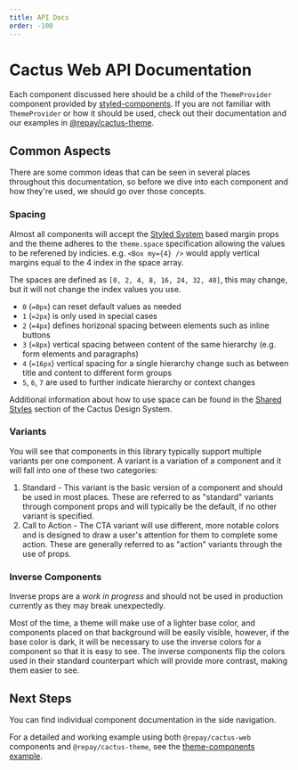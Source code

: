 ```yaml
---
title: API Docs
order: -100
---
```


# Cactus Web API Documentation

Each component discussed here should be a child of the `ThemeProvider` component provided by [styled-components](https://www.npmjs.com/package/styled-components). If you are not familiar with `ThemeProvider` or how it should be used, check out their documentation and our examples in [@repay/cactus-theme](../Theme/README.md).

## Common Aspects

There are some common ideas that can be seen in several places throughout this documentation, so before we dive into each component and how they're used, we should go over those concepts.

### Spacing

Almost all components will accept the [Styled System](https://styled-system.com/api#space) based margin props and the theme adheres to the `theme.space` specification allowing the values to be referened by indicies. e.g. `<Box my={4} />` would apply vertical margins equal to the 4 index in the space array.

The spaces are defined as `[0, 2, 4, 8, 16, 24, 32, 40]`, this may change, but it will not change the index values you use.

- `0` (`=0px`) can reset default values as needed
- `1` (`=2px`) is only used in special cases
- `2` (`=4px`) defines horizonal spacing between elements such as inline buttons
- `3` (`=8px`) vertical spacing between content of the same hierarchy (e.g. form elements and paragraphs)
- `4` (`=16px`) vertical spacing for a single hierarchy change such as between title and content to different form groups
- `5`, `6`, `7` are used to further indicate hierarchy or context changes

Additional information about how to use space can be found in the [Shared Styles](https://repaygithub.github.io/cactus/design-system/shared-styles/) section of the Cactus Design System.

### Variants

You will see that components in this library typically support multiple variants per one component. A variant is a variation of a component and it will fall into one of these two categories:

1. Standard - This variant is the basic version of a component and should be used in most places. These are referred to as "standard" variants through component props and will typically be the default, if no other variant is specified.
2. Call to Action - The CTA variant will use different, more notable colors and is designed to draw a user's attention for them to complete some action. These are generally referred to as "action" variants through the use of props.

### Inverse Components

Inverse props are a _work in progress_ and should not be used in production currently as they may break unexpectedly.

Most of the time, a theme will make use of a lighter base color, and components placed on that background will be easily visible, however, if the base color is dark, it will be necessary to use the inverse colors for a component so that it is easy to see. The inverse components flip the colors used in their standard counterpart which will provide more contrast, making them easier to see.

## Next Steps

You can find individual component documentation in the side navigation.

For a detailed and working example using both `@repay/cactus-web` components and `@repay/cactus-theme`, see the [theme-components example](../../examples/theme-components).
